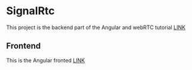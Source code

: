 # SignalRtc

This project is the backend part of the Angular and webRTC tutorial [LINK](https://dev.to/sebalr/video-call-with-webrtc-angular-and-asp-net-core-39hg)

## Frontend

This is the Angular fronted [LINK](https://github.com/sebalr/signalrtc-frontend)
